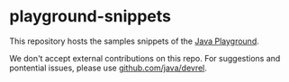 # playground-snippets

This repository hosts the samples snippets of the [Java Playground](https://dev.java/playground/).

We don't accept external contributions on this repo. For suggestions and pontential issues, please use [github.com/java/devrel](https://github.com/java/).
